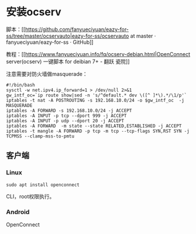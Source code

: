 # 安装ocserv

脚本：[[https://github.com/fanyueciyuan/eazy-for-ss/tree/master/ocservauto|eazy-for-ss/ocservauto at master · fanyueciyuan/eazy-for-ss · GitHub]]

教程：[[https://www.fanyueciyuan.info/fq/ocserv-debian.html|OpenConnect server(ocserv)  一键脚本 for deibian 7+  - 翻跃 瓷院]]

注意需要对防火墙做masquerade：

```
#!/bin/bash
sysctl -w net.ipv4.ip_forward=1 > /dev/null 2>&1
gw_intf_oc=`ip route show|sed -n 's/^default.* dev \([^ ]*\).*/\1/p'`
iptables -t nat -A POSTROUTING -s 192.168.10.0/24 -o $gw_intf_oc  -j MASQUERADE
iptables -A FORWARD -s 192.168.10.0/24 -j ACCEPT
iptables -A INPUT -p tcp --dport 999 -j ACCEPT
iptables -A INPUT -p udp --dport 20 -j ACCEPT
iptables -A FORWARD  -m state --state RELATED,ESTABLISHED -j ACCEPT
iptables -t mangle -A FORWARD -p tcp -m tcp --tcp-flags SYN,RST SYN -j TCPMSS --clamp-mss-to-pmtu
```

## 客户端

### Linux

```
sudo apt install openconnect
```

CLI，root权限执行。

### Android
OpenConnect